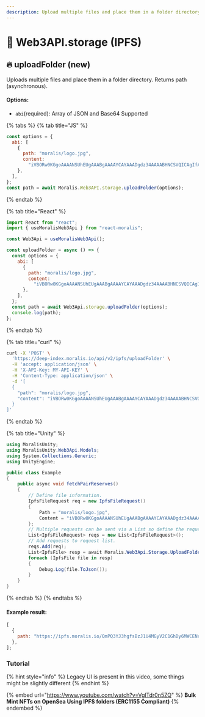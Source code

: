 ```yaml
---
description: Upload multiple files and place them in a folder directory (ERC1155 Compliant)
---
```


# 🏪 Web3API.storage (IPFS)

## 🔥 uploadFolder (new)

Uploads multiple files and place them in a folder directory. Returns path (asynchronous).

#### Options:

- `abi`(required): Array of JSON and Base64 Supported

{% tabs %}
{% tab title="JS" %}

```javascript
const options = {
  abi: [
    {
      path: "moralis/logo.jpg",
      content:
        "iVBORw0KGgoAAAANSUhEUgAAABgAAAAYCAYAAADgdz34AAAABHNCSVQICAgIfAhkiAAAAAlwSFlzAAAApgAAAKYB3X3",
    },
  ],
};
const path = await Moralis.Web3API.storage.uploadFolder(options);
```

{% endtab %}

{% tab title="React" %}

```javascript
import React from "react";
import { useMoralisWeb3Api } from "react-moralis";

const Web3Api = useMoralisWeb3Api();

const uploadFolder = async () => {
  const options = {
    abi: [
      {
        path: "moralis/logo.jpg",
        content:
          "iVBORw0KGgoAAAANSUhEUgAAABgAAAAYCAYAAADgdz34AAAABHNCSVQICAgIfAhkiAAAAAlwSFlzAAAApgAAAKYB3X3",
      },
    ],
  };
  const path = await Web3Api.storage.uploadFolder(options);
  console.log(path);
};
```

{% endtab %}

{% tab title="curl" %}

```bash
curl -X 'POST' \
  'https://deep-index.moralis.io/api/v2/ipfs/uploadFolder' \
  -H 'accept: application/json' \
  -H 'X-API-Key: MY-API-KEY' \
  -H 'Content-Type: application/json' \
  -d '[
  {
    "path": "moralis/logo.jpg",
    "content": "iVBORw0KGgoAAAANSUhEUgAAABgAAAAYCAYAAADgdz34AAAABHNCSVQICAgIfAhkiAAAAAlwSFlzAAAApgAAAKYB3X3"
  }
]'
```

{% endtab %}

{% tab title="Unity" %}

```csharp
using MoralisUnity;
using MoralisUnity.Web3Api.Models;
using System.Collections.Generic;
using UnityEngine;

public class Example
{
    public async void fetchPairReserves()
    {
        // Define file information.
        IpfsFileRequest req = new IpfsFileRequest()
        {
            Path = "moralis/logo.jpg",
            Content = "iVBORw0KGgoAAAANSUhEUgAAABgAAAAYCAYAAADgdz34AAAABHNCSVQICAgIfAhkiAAAAAlwSFlzAAAApgAAAKYB3X3"
        };
        // Multiple requests can be sent via a List so define the request list.
        List<IpfsFileRequest> reqs = new List<IpfsFileRequest>();
        // Add requests to request list.
        reqs.Add(req);
        List<IpfsFile> resp = await Moralis.Web3Api.Storage.UploadFolder(reqs);
        foreach (IpfsFile file in resp)
        {
            Debug.Log(file.ToJson());
        }
    }
}
```

{% endtab %}
{% endtabs %}

#### Example result:

```javascript
[
  {
    path: "https://ipfs.moralis.io/QmPQ3YJ3hgfsBzJ1U4MGyV2C1GhDy6MWCENr1qMdMpKVnY/moralis/logo.jpg",
  },
];
```

### Tutorial

{% hint style="info" %}
Legacy UI is present in this video, some things might be slightly different
{% endhint %}

{% embed url="https://www.youtube.com/watch?v=VglTdr0n5ZQ" %}
**Bulk Mint NFTs on OpenSea Using IPFS folders (ERC1155 Compliant)**
{% endembed %}
